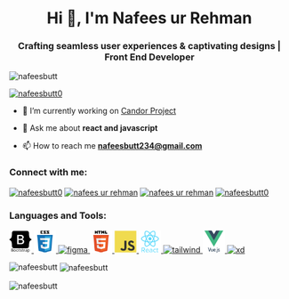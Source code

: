 <h1 align="center">Hi 👋, I'm Nafees ur Rehman</h1>
<h3 align="center">Crafting seamless user experiences & captivating designs | Front End Developer</h3>

<p align="left"> <img src="https://komarev.com/ghpvc/?username=nafeesbutt&label=Profile%20views&color=0e75b6&style=flat" alt="nafeesbutt" /> </p>

<p align="left"> <a href="https://twitter.com/nafeesbutt0" target="blank"><img src="https://img.shields.io/twitter/follow/nafeesbutt0?logo=twitter&style=for-the-badge" alt="nafeesbutt0" /></a> </p>

- 🔭 I’m currently working on [Candor Project](https://constant-goods-383415.uc.r.appspot.com/)

- 💬 Ask me about **react and javascript**

- 📫 How to reach me **nafeesbutt234@gmail.com**

<h3 align="left">Connect with me:</h3>
<p align="left">
<a href="https://twitter.com/nafeesbutt0" target="blank"><img align="center" src="https://raw.githubusercontent.com/rahuldkjain/github-profile-readme-generator/master/src/images/icons/Social/twitter.svg" alt="nafeesbutt0" height="30" width="40" /></a>
<a href="https://linkedin.com/in/nafees ur rehman" target="blank"><img align="center" src="https://raw.githubusercontent.com/rahuldkjain/github-profile-readme-generator/master/src/images/icons/Social/linked-in-alt.svg" alt="nafees ur rehman" height="30" width="40" /></a>
<a href="https://fb.com/nafees ur rehman" target="blank"><img align="center" src="https://raw.githubusercontent.com/rahuldkjain/github-profile-readme-generator/master/src/images/icons/Social/facebook.svg" alt="nafees ur rehman" height="30" width="40" /></a>
<a href="https://instagram.com/nafeesbutt0" target="blank"><img align="center" src="https://raw.githubusercontent.com/rahuldkjain/github-profile-readme-generator/master/src/images/icons/Social/instagram.svg" alt="nafeesbutt0" height="30" width="40" /></a>
</p>

<h3 align="left">Languages and Tools:</h3>
<p align="left"> <a href="https://getbootstrap.com" target="_blank" rel="noreferrer"> <img src="https://raw.githubusercontent.com/devicons/devicon/master/icons/bootstrap/bootstrap-plain-wordmark.svg" alt="bootstrap" width="40" height="40"/> </a> <a href="https://www.w3schools.com/css/" target="_blank" rel="noreferrer"> <img src="https://raw.githubusercontent.com/devicons/devicon/master/icons/css3/css3-original-wordmark.svg" alt="css3" width="40" height="40"/> </a> <a href="https://www.figma.com/" target="_blank" rel="noreferrer"> <img src="https://www.vectorlogo.zone/logos/figma/figma-icon.svg" alt="figma" width="40" height="40"/> </a> <a href="https://www.w3.org/html/" target="_blank" rel="noreferrer"> <img src="https://raw.githubusercontent.com/devicons/devicon/master/icons/html5/html5-original-wordmark.svg" alt="html5" width="40" height="40"/> </a> <a href="https://developer.mozilla.org/en-US/docs/Web/JavaScript" target="_blank" rel="noreferrer"> <img src="https://raw.githubusercontent.com/devicons/devicon/master/icons/javascript/javascript-original.svg" alt="javascript" width="40" height="40"/> </a> <a href="https://reactjs.org/" target="_blank" rel="noreferrer"> <img src="https://raw.githubusercontent.com/devicons/devicon/master/icons/react/react-original-wordmark.svg" alt="react" width="40" height="40"/> </a> <a href="https://tailwindcss.com/" target="_blank" rel="noreferrer"> <img src="https://www.vectorlogo.zone/logos/tailwindcss/tailwindcss-icon.svg" alt="tailwind" width="40" height="40"/> </a> <a href="https://vuejs.org/" target="_blank" rel="noreferrer"> <img src="https://raw.githubusercontent.com/devicons/devicon/master/icons/vuejs/vuejs-original-wordmark.svg" alt="vuejs" width="40" height="40"/> </a> <a href="https://www.adobe.com/products/xd.html" target="_blank" rel="noreferrer"> <img src="https://cdn.worldvectorlogo.com/logos/adobe-xd.svg" alt="xd" width="40" height="40"/> </a> </p>

<p><img align="left" src="https://github-readme-stats.vercel.app/api/top-langs?username=nafeesbutt&show_icons=true&locale=en&layout=compact" alt="nafeesbutt" /></p>

<p>&nbsp;<img align="center" src="https://github-readme-stats.vercel.app/api?username=nafeesbutt&show_icons=true&locale=en" alt="nafeesbutt" /></p>

<p><img align="center" src="https://github-readme-streak-stats.herokuapp.com/?user=nafeesbutt&" alt="nafeesbutt" /></p>

